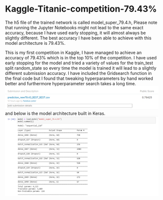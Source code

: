 # Kaggle-Titanic-competition-79.43%
The h5 file of the trained network is called model_super_79.4.h, Please note that running the Jupyter Notebooks might not lead to the same exact accuracy, because I have used early stopping, it will almost always be slightly different. The best accuracy I have been able to achieve with this model architecture is 79.43%.

This is my first competition in Kaggle, I have managed to achieve an accuracy of 79.43% which is in the top 10% of the competition. I have used early stopping for the model and tried a variety of values for the train_test split random_state so every time the model is trained it will lead to a slightly different submission accuracy. I have included the Gridsearch function in the final code but I found that tweaking hyperparameters by hand worked better and furthermore hyperparameter search takes a long time.
![alt_text](https://github.com/peterfazekas1999/Kaggle-Titanic-competition-79.43-top-10-/blob/master/prediction79.43.png)
and below is the model architecture built in Keras.
![alt_text](https://github.com/peterfazekas1999/Kaggle-Titanic-competition-79.43-top-10-/blob/master/model%20structure.png)
